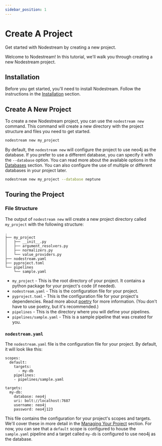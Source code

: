 ```yaml
---
sidebar_position: 1
---
```


# Create A Project
Get started with Nodestream by creating a new project.


Welcome to Nodestream! In this tutorial, we'll walk you through creating a new Nodestream project. 

## Installation

Before you get started, you'll need to install Nodestream. Follow the instructions in the [Installation](/docs/docs/intro#installation) section.

## Create A New Project

To create a new Nodestream project, you can use the `nodestream new` command. 
This command will create a new directory with the project structure and files you need to get started.

```bash
nodestream new my_project
```

By default, the `nodestream new` will configure the project to use neo4j as the database.
If you prefer to use a different database, you can specify it with the `--database` option.
You can read more about the available options in the [Databases](../../category/database-support) section.
You can also configure the use of multiple or different databases in your project later.

```bash
nodestream new my_project --database neptune
```

## Touring the Project

### File Structure

The output of `nodestream new` will create a new project directory called `my_project` with the following structure:

```plaintext
.
├── my_project
│   ├── __init__.py
│   ├── argument_resolvers.py
│   ├── normalizers.py
│   └── value_providers.py
├── nodestream.yaml
├── pyproject.toml
└── pipelines
    └── sample.yaml
```

- `my_project` - This is the root directory of your project. It contains a python package for your project's code (if needed).
- `nodestream.yaml` - This is the configuration file for your project.
- `pyproject.toml` - This is the configuration file for your project's dependencies. Read more about [poetry](https://python-poetry.org/docs/) for more information. (You don't have to use poetry, but it's recommended.)
- `pipelines` - This is the directory where you will define your pipelines.
- `pipelines/sample.yaml` - This is a sample pipeline that was created for you.


### `nodestream.yaml`

The `nodestream.yaml` file is the configuration file for your project. By default, it will look like this:

```
scopes:
  default:
    targets:
      - my-db
    pipelines:
    - pipelines/sample.yaml

targets:
  my-db:
    database: neo4j 
    uri: bolt://localhost:7687
    username: neo4j
    password: neo4j123
```

This file contains the configuration for your project's scopes and targets. 
We'll cover these in more detail in the [Managing Your Project](../managing-your-project) section.
For now, you can see that a `default` scope is configured to house the `sample.yaml` pipeline and a target called `my-db` is configured to use neo4j as the database.

